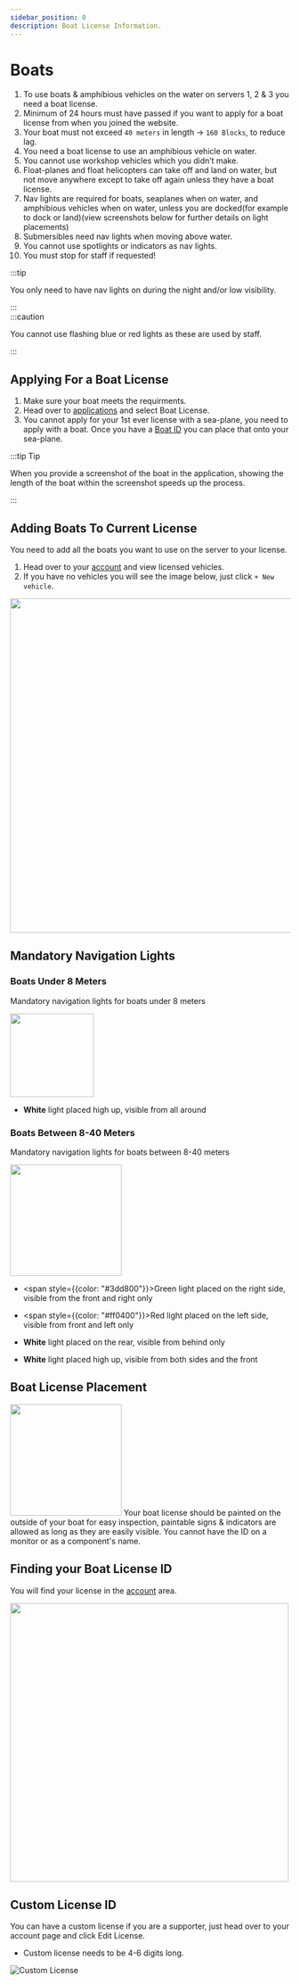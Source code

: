 ```yaml
---
sidebar_position: 0
description: Boat License Information.
---
```


# Boats

1. To use boats & amphibious vehicles on the water on servers 1, 2 & 3 you need a boat license.
2. Minimum of 24 hours must have passed if you want to apply for a boat license from when you joined the website.
3. Your boat must not exceed `40 meters` in length -> `160 Blocks`, to reduce lag.
4. You need a boat license to use an amphibious vehicle on water.
5. You cannot use workshop vehicles which you didn’t make.
6. Float-planes and float helicopters can take off and land on water, but not move anywhere except to take off again unless they have a boat license.
7. Nav lights are required for boats, seaplanes when on water, and amphibious vehicles when on water, unless you are docked(for example to dock or land)(view screenshots below for further details on light placements)
8. Submersibles need nav lights when moving above water.
9. You cannot use spotlights or indicators as nav lights.
10. You must stop for staff if requested!


:::tip

You only need to have nav lights on during the night and/or low visibility.

:::  
:::caution

You cannot use flashing blue or red lights as these are used by staff.

:::

## Applying For a Boat License

1. Make sure your boat meets the requirments.
2. Head over to [applications](https://trickys.gg/applications/new) and select Boat License.
3. You cannot apply for your 1st ever license with a sea-plane, you need to apply with a boat. Once you have a [Boat ID](/docs/stormworks/boats#boat-license-placement) you can place that onto your sea-plane.

:::tip Tip

When you provide a screenshot of the boat in the application, showing the length of the boat within the screenshot speeds up the process.

:::

## Adding Boats To Current License

You need to add all the boats you want to use on the server to your license.

1. Head over to your [account](https://trickys.gg/account) and view licensed vehicles.
2. If you have no vehicles you will see the image below, just click `+ New vehicle`.

<img src="/img/boats/boatsaddingtocurrentlicense.png" width="600px" />

## Mandatory Navigation Lights


### Boats Under 8 Meters

Mandatory navigation lights for boats under 8 meters

  <div class="flex-vcenter">
      <img src="/img/boats/tsboatnav2.png" width="150px" style={{margin: "0 32px"}} />
    <div>

- **White** light placed high up, visible from all around

</div>
</div>

### Boats Between 8-40 Meters
Mandatory navigation lights for boats between 8-40 meters

  <div class="flex-vcenter">
    <img src="/img/boats/tsboatnav1.png" width="200px"/>
    <div>

- <span style={{color: "#3dd800"}}>Green</span> light placed on the right side, visible from the front and right only
- <span style={{color: "#ff0400"}}>Red</span> light placed on the left side, visible from front and left only
- **White** light placed on the rear, visible from behind only
- **White** light placed high up, visible from both sides and the front


  </div>
  </div>

## Boat License Placement

  <div class="flex-vcenter">
    <img src="/img/boats/tsboatid1.png" width="200px"/>
    Your boat license should be painted on the outside of your boat for easy inspection, paintable signs & indicators are allowed as long as they are easily visible. You cannot have the ID on a monitor or as a component's name.
  </div>

## Finding your Boat License ID
You will find your license in the [account](https://trickys.gg/account) area.

<img src="/img/boats/tslicensesview.png" width="500" />

## Custom License ID

You can have a custom license if you are a supporter, just head over to your account page and click Edit License.

- Custom license needs to be 4-6 digits long.

![Custom License](/img/boats/tsblcustomlicense.png)